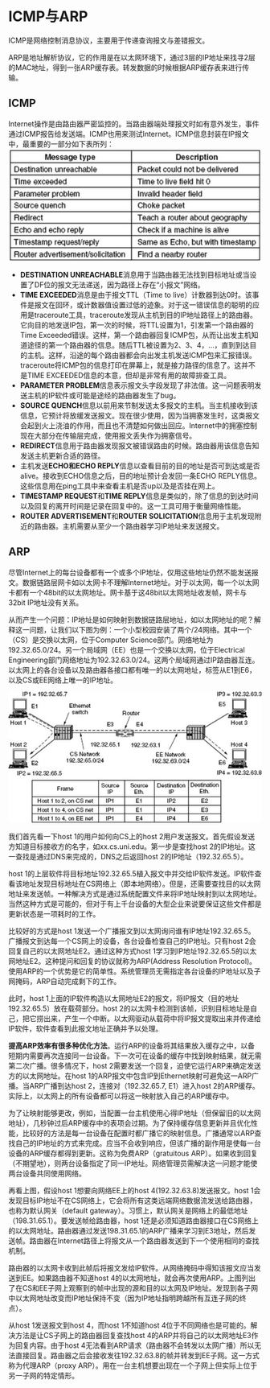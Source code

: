# ICMP与ARP

ICMP是网络控制消息协议，主要用于传递查询报文与差错报文。

ARP是地址解析协议，它的作用是在以太网环境下，通过3层的IP地址来找寻2层的MAC地址，得到一张ARP缓存表。转发数据的时候根据ARP缓存表来进行传输。

## ICMP
Internet操作是由路由器严密监控的。当路由器端处理报文时如有意外发生，事件通过ICMP报告给发送端。ICMP也用来测试Internet。ICMP信息封装在IP报文中，最重要的一部分如下表所列：
![](pics/bn016_0.png)

* **DESTINATION UNREACHABLE**消息用于当路由器无法找到目标地址或当设置了DF位的报文无法递送，因为路径上存在“小报文”网络。
* **TIME EXCEEDED**消息是由于报文TTL（Time to live）计数器到达0时。该事件是报文在回环，或计数器值设置过低的迹象。对于这一错误信息的聪明的应用是traceroute工具，traceroute发现从主机到目的IP地址路径上的路由器。它向目的地发送IP包，第一次的时候，将TTL设置为1，引发第一个路由器的Time Exceeded错误。这样，第一个路由器回复ICMP包，从而让出发主机知道途径的第一个路由器的信息。随后TTL被设置为2、3、4，...，直到到达目的主机。这样，沿途的每个路由器都会向出发主机发送ICMP包来汇报错误。traceroute将ICMP包的信息打印在屏幕上，就是接力路径的信息了。这并不是TIME EXCEEDED信息的本意，但却是非常有用的故障排查工具。
* **PARAMETER PROBLEM**信息表示报文头字段发现了非法值。这一问题表明发送主机的IP软件或可能是途经的路由器发生了bug。
* **SOURCE QUENCH**信息以前用来节制发送太多报文的主机。当主机接收到该信息，它预计将放缓发送报文。现在很少使用，因为当拥塞发生时，这类报文会起到火上浇油的作用，而且也不清楚如何做出回应。Internet中的拥塞控制现在大部分在传输层完成，使用报文丢失作为拥塞信号。
* **REDIRECT**信息用于路由器发现报文被错误路由的时候。路由器用该信息告知发送主机更新合适的路径。
* 主机发送**ECHO和ECHO REPLY**信息以查看目前的目的地址是否可到达或是否alive。接收到ECHO信息之后，目的地址预计会发回一条ECHO REPLY信息。这些信息用在ping工具中来查看主机是否up以及是否挂在网上。
* **TIMESTAMP REQUEST**和**TIME REPLY**信息是类似的，除了信息的到达时间以及回复的离开时间是记录在回复中的。这一工具可用于衡量网络性能。
* **ROUTER ADVERTISEMENT**和**ROUTER SOLICITATION**信息用于主机发现附近的路由器。主机需要从至少一个路由器学习IP地址来发送报文。

## ARP
尽管Internet上的每台设备都有一个或多个IP地址，仅用这些地址仍然不能发送报文。数据链路层网卡如以太网卡不理解Internet地址。对于以太网，每一个以太网卡都有一个48bit的以太网地址。网卡基于这48bit以太网地址收发帧，网卡与32bit IP地址没有关系。

从而产生一个问题：IP地址是如何映射到数据链路层地址，如以太网地址的呢？解释这一问题，让我们以下图为例：一个小型校园安装了两个/24网络。其中一个（CS）是交换以太网，位于Computer Science部门。网络地址为192.32.65.0/24。另一个局域网（EE）也是一个交换以太网，位于Electrical Engineering部门网络地址为192.32.63.0/24。这两个局域网通过IP路由器互连。以太网上的各台设备以及路由器各接口都有唯一的以太网地址，标签从E1到E6，以及CS或EE网络上唯一的IP地址。

![](pics/bn016_1.jpg)

我们首先看一下host 1的用户如何向CS上的host 2用户发送报文。首先假设发送方知道目标接收方的名字，如xx.cs.uni.edu。第一步是查找host 2的IP地址。这一查找是通过DNS来完成的，DNS之后返回host 2的IP地址（192.32.65.5）。

host 1的上层软件将目标地址192.32.65.5植入报文中并交给IP软件发送。IP软件查看该地址发现目标地址在CS网络上（即本地网络）。但是，还需要查找目的以太网地址来发送帧。一种解决方式是通过系统配置文件来将IP地址映射到以太网地址。当然这种方式是可能的，但对于有上千台设备的大型企业来说要保证这些文件都是更新状态是一项耗时的工作。

比较好的方式是host 1发送一个广播报文到以太网询问谁有IP地址192.32.65.5。广播报文到达每一个CS网上的设备，各台设备检查自己的IP地址。只有host 2会回复自己的以太网地址E2。通过这种方式host 1学习到IP地址192.32.65.5的以太网地址E2。这种提问和回复的协议就称为ARP(Address Resolution Protocol)。使用ARP的一个优势是它的简单性。系统管理员无需指定各台设备的IP地址以及子网掩码，ARP自动完成剩下的工作。

此时，host 1上面的IP软件构造以太网地址E2的报文，将IP报文（目的地址192.32.65.5）放在载荷部分。host 2的以太网卡检测到该帧，识别目标地址是自己，把它捞出来，产生一个中断。以太网驱动从载荷中将IP报文提取出来并传递给IP软件，软件查看到此报文地址正确并予以处理。

**提高ARP效率有很多种优化方法**。运行ARP的设备将其结果放入缓存之中，以备短期内需要再次连接同一台设备。下一次可在设备的缓存中找到映射结果，就无需第二次广播。很多情况下，host 2需要发送一个回复，迫使它运行ARP来确定发送方的以太网地址。在host 1的ARP报文中包含IP到Ethernet映射可避免这一ARP广播。当ARP广播到达host 2，连接对（192.32.65.7, E1）进入host 2的ARP缓存。实际上，以太网上的所有设备都可以将这一映射放入自己的ARP缓存中。

为了让映射能够更改，例如，当配置一台主机使用心得IP地址（但保留旧的以太网地址），几秒钟过后ARP缓存中的表项会过期。为了保持缓存信息更新并且优化性能，比较好的方法是每一台设备在配置时都广播它的映射信息。广播通常以ARP查找自己的IP地址的方式来完成。应当不会收到响应，但该广播的副作用是使每一台设备的ARP缓存都得到更新。这称为免费ARP（gratuitous ARP）。如果收到回复（不期望地），则两台设备指定了同一IP地址。网络管理员需解决这一问题才能使两台设备共同使用网络。

再看上图，假设host 1想要向网络EE上的host 4(192.32.63.8)发送报文。host 1会发现目标IP地址不在CS网络上，它会将所有这类远端网络数据流发送给路由器，也称为默认网关（default gateway）。习惯上，默认网关是网络上的最低地址（198.31.65.1）。要发送帧给路由器，host 1还是必须知道路由器接口在CS网络上的以太网地址。路由器通过发送198.31.65.1的ARP广播来学习到E3地址，然后发送帧。路由器在Internet路径上将报文从一个路由器发送到下一个使用相同的查找机制。

路由器的以太网卡收到此帧后将报文发给IP软件。从网络掩码中得知该报文应当发送到EE。如果路由器不知道host 4的以太网地址，就会再次使用ARP。上图列出了在CS和EE子网上观察到的帧中出现的源和目的以太网及IP地址。发现到各子网中以太网地址改变而IP地址保持不变（因为IP地址指明跨越所有互连子网的终点）。

从host 1发送报文到host 4，而host 1不知道host 4位于不同网络也是可能的。解决方法是让CS子网上的路由器回复查找host 4的ARP并将自己的以太网地址E3作为回复内容。由于host 4无法看到ARP请求（路由器不会转发以太网广播）所以无法直接回复。路由器之后会接收发往192.32.63.8的帧并转发到EE子网。这一方式称为代理ARP（proxy ARP）。用在一台主机想要出现在一个子网上但实际上位于另一子网的特定情形。

